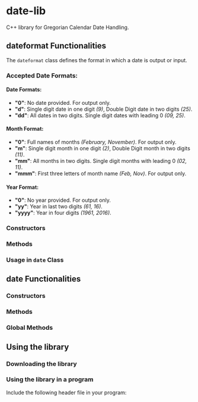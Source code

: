 # date-lib

C++ library for Gregorian Calendar Date Handling.

## dateformat Functionalities

The `dateformat` class defines the format in which a date is output or input.

### Accepted Date Formats:

#### Date Formats:
* **"0"**: No date provided. For output only.
* **"d"**: Single digit date in one digit *(9)*, Double Digit date in two digits *(25)*.
* **"dd"**: All dates in two digits. Single digit dates with leading 0 *(09, 25)*.

#### Month Format:
* **"0"**: Full names of months *(February, November)*. For output only.
* **"m"**: Single digit month in one digit *(2)*, Double Digit month in two digits *(11)*.
* **"mm"**: All months in two digits. Single digit months with leading 0 *(02, 11)*.
* **"mmm"**: First three letters of month name *(Feb, Nov)*. For output only.

#### Year Format:
* **"0"**: No year provided. For output only.
* **"yy"**: Year in last two digits *(61, 16)*.
* **"yyyy"**: Year in four digits *(1961, 2016)*.

### Constructors

### Methods

### Usage in `date` Class

## date Functionalities

### Constructors

### Methods

### Global Methods

## Using the library

### Downloading the library

### Using the library in a program

Include the following header file in your program:
